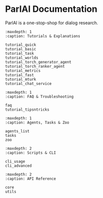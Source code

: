 # ParlAI Documentation

ParlAI is a one-stop-shop for dialog research.

```{toctree}
:maxdepth: 1
:caption: Tutorials & Explanations

tutorial_quick
tutorial_basic
tutorial_task
tutorial_worlds
tutorial_torch_generator_agent
tutorial_torch_ranker_agent
tutorial_metrics
tutorial_fast
tutorial_mturk
tutorial_chat_service
```

```{toctree}
:maxdepth: 1
:caption: FAQ & Troubleshooting

faq
tutorial_tipsntricks
```

```{toctree}
:maxdepth: 1
:caption: Agents, Tasks & Zoo

agents_list
tasks
zoo
```

```{toctree}
:maxdepth: 2
:caption: Scripts & CLI

cli_usage
cli_advanced
```

```{toctree}
:maxdepth: 2
:caption: API Reference

core
utils
```
